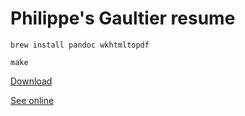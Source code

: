 # Philippe's Gaultier resume

```
brew install pandoc wkhtmltopdf

make
```

[Download](Philippe_Gaultier_resume_en.pdf)

[See online](resume.html)


